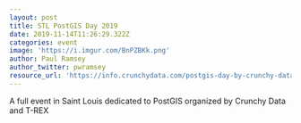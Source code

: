 ```yaml
---
layout: post
title: STL PostGIS Day 2019
date: 2019-11-14T11:26:29.322Z
categories: event
image: 'https://i.imgur.com/BnPZBKk.png'
author: Paul Ramsey
author_twitter: pwramsey
resource_url: 'https://info.crunchydata.com/postgis-day-by-crunchy-data'
---
```

A full event in Saint Louis dedicated to PostGIS organized by Crunchy Data and T-REX
